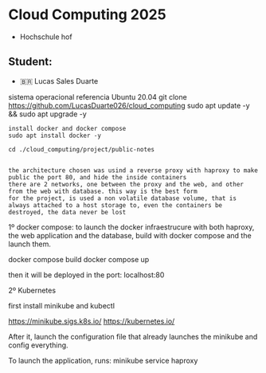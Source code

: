 # Cloud Computing 2025
-   Hochschule hof
## Student:
- 🇧🇷 Lucas Sales Duarte 



sistema operacional referencia
Ubuntu 20.04
    git clone https://github.com/LucasDuarte026/cloud_computing
    sudo apt update -y && sudo apt upgrade -y

    install docker and docker compose
    sudo apt install docker -y

    cd ./cloud_computing/project/public-notes


    the architecture chosen was usind a reverse proxy with haproxy to make public the port 80, and hide the inside containers
    there are 2 networks, one between the proxy and the web, and other from the web with database. this way is the best form 
    for the project, is used a non volatile database volume, that is always attached to a host storage to, even the containers be destroyed, the data never be lost

1º docker compose:
    to launch the docker infraestrucure with both haproxy, the web application and the database, build with docker compose and the launch them.
    


docker compose build
docker compose up

then it will be deployed in the port: localhost:80

2º Kubernetes

first install minikube and kubectl  

https://minikube.sigs.k8s.io/
https://kubernetes.io/
 
After it, launch the configuration file that already launches the minikube and config everything.

To launch the application, runs:
minikube service haproxy

